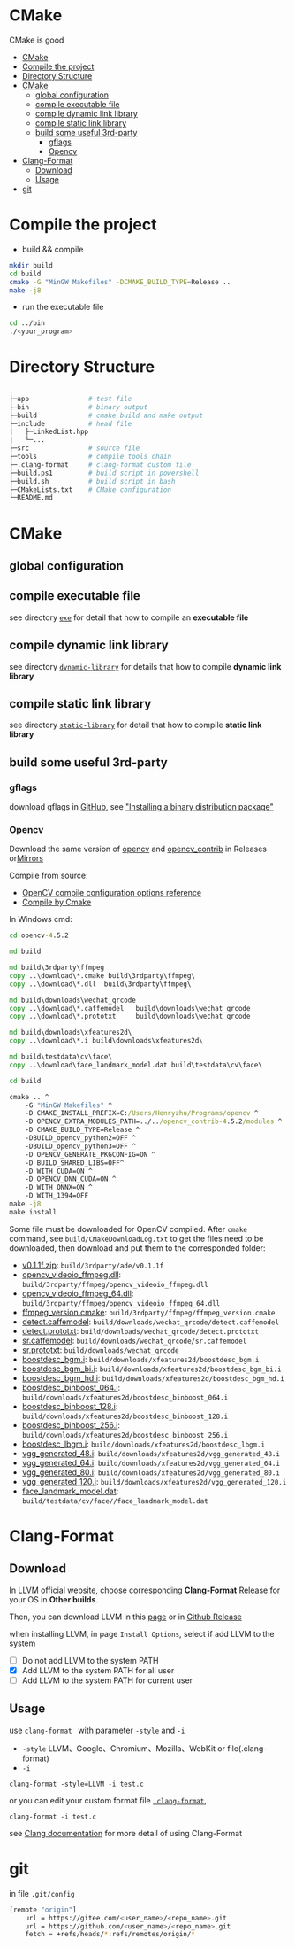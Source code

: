 # CMake
CMake is good
- [CMake](#cmake)
- [Compile the project](#compile-the-project)
- [Directory Structure](#directory-structure)
- [CMake](#cmake-1)
  - [global configuration](#global-configuration)
  - [compile executable file](#compile-executable-file)
  - [compile dynamic link library](#compile-dynamic-link-library)
  - [compile static link library](#compile-static-link-library)
  - [build some useful 3rd-party](#build-some-useful-3rd-party)
    - [gflags](#gflags)
    - [Opencv](#opencv)
- [Clang-Format](#clang-format)
  - [Download](#download)
  - [Usage](#usage)
- [git](#git)

# Compile the project
- build && compile
```bash
mkdir build
cd build
cmake -G "MinGW Makefiles" -DCMAKE_BUILD_TYPE=Release ..
make -j8
```
- run the executable file
```bash
cd ../bin
./<your_program>
```


# Directory Structure
``` bash
.
├─app               # test file
├─bin               # binary output
├─build             # cmake build and make output
├─include           # head file
|   ├─LinkedList.hpp
|   └─...
├─src               # source file
├─tools             # compile tools chain
├─.clang-format     # clang-format custom file
├─build.ps1         # build script in powershell
├─build.sh          # build script in bash
├─CMakeLists.txt    # CMake configuration
└─README.md
```


# CMake
## global configuration
## compile executable file
see directory [`exe`](exe) for detail that how to compile an **executable file**


## compile dynamic link library
see directory [`dynamic-library`](dynamic-library) for details that how to compile **dynamic link library**
## compile static link library
see directory [`static-library`](static-library) for detail that how to compile **static link library**

## build some useful 3rd-party
### gflags
download gflags in [GitHub](https://github.com/gflags/gflags), see ["Installing a binary distribution package"](https://github.com/gflags/gflags/blob/master/INSTALL.md)
### Opencv
Download the same version of [opencv](https://github.com/opencv/opencv) and [opencv_contrib](https://github.com/opencv/opencv_contrib) in Releases or[Mirrors](https://www.bzblog.online/opencv/)

Compile from source:
- [OpenCV compile configuration options reference](https://docs.opencv.org/4.5.2/db/d05/tutorial_config_reference.html)
- [Compile by Cmake](https://docs.opencv.org/4.5.2/d7/d9f/tutorial_linux_install.html)

In Windows cmd:
```bat
cd opencv-4.5.2

md build

md build\3rdparty\ffmpeg
copy ..\download\*.cmake build\3rdparty\ffmpeg\
copy ..\download\*.dll  build\3rdparty\ffmpeg\

md build\downloads\wechat_qrcode
copy ..\download\*.caffemodel   build\downloads\wechat_qrcode
copy ..\download\*.prototxt     build\downloads\wechat_qrcode

md build\downloads\xfeatures2d\
copy ..\download\*.i build\downloads\xfeatures2d\

md build\testdata\cv\face\
copy ..\download\face_landmark_model.dat build\testdata\cv\face\

cd build

cmake .. ^
    -G "MinGW Makefiles" ^
    -D CMAKE_INSTALL_PREFIX=C:/Users/Henryzhu/Programs/opencv ^
    -D OPENCV_EXTRA_MODULES_PATH=../../opencv_contrib-4.5.2/modules ^
    -D CMAKE_BUILD_TYPE=Release ^
    -DBUILD_opencv_python2=OFF ^
    -DBUILD_opencv_python3=OFF ^
    -D OPENCV_GENERATE_PKGCONFIG=ON ^
    -D BUILD_SHARED_LIBS=OFF^
    -D WITH_CUDA=ON ^
    -D OPENCV_DNN_CUDA=ON ^
    -D WITH_ONNX=ON ^
    -D WITH_1394=OFF
make -j8
make install
```

Some file must be downloaded for OpenCV compiled. After `cmake` command, see `build/CMakeDownloadLog.txt` to get the files need to be downloaded, then download and put them to the corresponded folder:
- [v0.1.1f.zip](https://github.com/opencv/ade/archive/v0.1.1f.zip): `build/3rdparty/ade/v0.1.1f`
- [opencv_videoio_ffmpeg.dll](https://raw.githubusercontent.com/opencv/opencv_3rdparty/629590c3ba09fb0c8eaa9ab858ff13d3a84ca1aa/ffmpeg/opencv_videoio_ffmpeg.dll): `build/3rdparty/ffmpeg/opencv_videoio_ffmpeg.dll`
- [opencv_videoio_ffmpeg_64.dll](https://raw.githubusercontent.com/opencv/opencv_3rdparty/629590c3ba09fb0c8eaa9ab858ff13d3a84ca1aa/ffmpeg/opencv_videoio_ffmpeg_64.dll): `build/3rdparty/ffmpeg/opencv_videoio_ffmpeg_64.dll`
- [ffmpeg_version.cmake](https://raw.githubusercontent.com/opencv/opencv_3rdparty/629590c3ba09fb0c8eaa9ab858ff13d3a84ca1aa/ffmpeg/ffmpeg_version.cmake): `build/3rdparty/ffmpeg/ffmpeg_version.cmake`
- [detect.caffemodel](https://raw.githubusercontent.com/WeChatCV/opencv_3rdparty/a8b69ccc738421293254aec5ddb38bd523503252/detect.caffemodel): `build/downloads/wechat_qrcode/detect.caffemodel`
- [detect.prototxt](https://raw.githubusercontent.com/WeChatCV/opencv_3rdparty/a8b69ccc738421293254aec5ddb38bd523503252/detect.prototxt): `build/downloads/wechat_qrcode/detect.prototxt`
- [sr.caffemodel](https://raw.githubusercontent.com/WeChatCV/opencv_3rdparty/a8b69ccc738421293254aec5ddb38bd523503252/sr.caffemodel): `build/downloads/wechat_qrcode/sr.caffemodel`
- [sr.prototxt](https://raw.githubusercontent.com/WeChatCV/opencv_3rdparty/a8b69ccc738421293254aec5ddb38bd523503252/sr.prototxt): `build/downloads/wechat_qrcode`
- [boostdesc_bgm.i](https://raw.githubusercontent.com/opencv/opencv_3rdparty/34e4206aef44d50e6bbcd0ab06354b52e7466d26/boostdesc_bgm.i): `build/downloads/xfeatures2d/boostdesc_bgm.i`
- [boostdesc_bgm_bi.i](https://raw.githubusercontent.com/opencv/opencv_3rdparty/34e4206aef44d50e6bbcd0ab06354b52e7466d26/boostdesc_bgm_bi.i): `build/downloads/xfeatures2d/boostdesc_bgm_bi.i`
- [boostdesc_bgm_hd.i](https://raw.githubusercontent.com/opencv/opencv_3rdparty/34e4206aef44d50e6bbcd0ab06354b52e7466d26/boostdesc_bgm_hd.i): `build/downloads/xfeatures2d/boostdesc_bgm_hd.i`
- [boostdesc_binboost_064.i](https://raw.githubusercontent.com/opencv/opencv_3rdparty/34e4206aef44d50e6bbcd0ab06354b52e7466d26/boostdesc_binboost_064.i): `build/downloads/xfeatures2d/boostdesc_binboost_064.i`
- [boostdesc_binboost_128.i](https://raw.githubusercontent.com/opencv/opencv_3rdparty/34e4206aef44d50e6bbcd0ab06354b52e7466d26/boostdesc_binboost_128.i): `build/downloads/xfeatures2d/boostdesc_binboost_128.i`
- [boostdesc_binboost_256.i](https://raw.githubusercontent.com/opencv/opencv_3rdparty/34e4206aef44d50e6bbcd0ab06354b52e7466d26/boostdesc_binboost_256.i): `build/downloads/xfeatures2d/boostdesc_binboost_256.i`
- [boostdesc_lbgm.i](https://raw.githubusercontent.com/opencv/opencv_3rdparty/34e4206aef44d50e6bbcd0ab06354b52e7466d26/boostdesc_lbgm.i): `build/downloads/xfeatures2d/boostdesc_lbgm.i`
- [vgg_generated_48.i](https://raw.githubusercontent.com/opencv/opencv_3rdparty/fccf7cd6a4b12079f73bbfb21745f9babcd4eb1d/vgg_generated_48.i): `build/downloads/xfeatures2d/vgg_generated_48.i`
- [vgg_generated_64.i](https://raw.githubusercontent.com/opencv/opencv_3rdparty/fccf7cd6a4b12079f73bbfb21745f9babcd4eb1d/vgg_generated_64.i): `build/downloads/xfeatures2d/vgg_generated_64.i`
- [vgg_generated_80.i](https://raw.githubusercontent.com/opencv/opencv_3rdparty/fccf7cd6a4b12079f73bbfb21745f9babcd4eb1d/vgg_generated_80.i): `build/downloads/xfeatures2d/vgg_generated_80.i`
- [vgg_generated_120.i](https://raw.githubusercontent.com/opencv/opencv_3rdparty/fccf7cd6a4b12079f73bbfb21745f9babcd4eb1d/vgg_generated_120.i): `build/downloads/xfeatures2d/vgg_generated_120.i`
- [face_landmark_model.dat](https://raw.githubusercontent.com/opencv/opencv_3rdparty/8afa57abc8229d611c4937165d20e2a2d9fc5a12/face_landmark_model.dat): `build/testdata/cv/face//face_landmark_model.dat`

# Clang-Format
## Download
In [LLVM](https://llvm.org/builds/) official website, 
choose corresponding **Clang-Format** [Release](https://releases.llvm.org/) for your OS in **Other builds**. 

Then, you can download LLVM in this [page](https://releases.llvm.org/download.html) or in [Github Release](https://github.com/llvm/llvm-project.git)

when installing LLVM, 
in page `Install Options`, select if add LLVM to the system
- [ ] Do not add LLVM to the system PATH
- [x] Add LLVM to the system PATH for all user
- [ ] Add LLVM to the system PATH for current user

## Usage
use `clang-format ` with parameter `-style` and `-i`
- `-style` LLVM、Google、Chromium、Mozilla、WebKit or file(.clang-format)
- `-i`
```
clang-format -style=LLVM -i test.c
```

or you can edit your custom format file [`.clang-format`](.clang-format), 
```
clang-format -i test.c
```

see [Clang documentation](https://clang.llvm.org/docs/ClangFormat.html) for more detail of using Clang-Format



# git
in file `.git/config`
```bash
[remote "origin"]
	url = https://gitee.com/<user_name>/<repo_name>.git
	url = https://github.com/<user_name>/<repo_name>.git
	fetch = +refs/heads/*:refs/remotes/origin/*
```